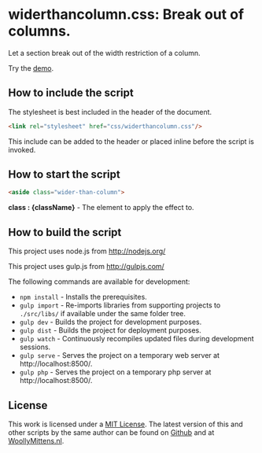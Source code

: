 # widerthancolumn.css: Break out of columns.

Let a section break out of the width restriction of a column.

Try the <a href="http://www.woollymittens.nl/default.php?url=useful-widerthancolumn">demo</a>.

## How to include the script

The stylesheet is best included in the header of the document.

```html
<link rel="stylesheet" href="css/widerthancolumn.css"/>
```

This include can be added to the header or placed inline before the script is invoked.

## How to start the script

```html
<aside class="wider-than-column">
```

**class : {className}** - The element to apply the effect to.

## How to build the script

This project uses node.js from http://nodejs.org/

This project uses gulp.js from http://gulpjs.com/

The following commands are available for development:
+ `npm install` - Installs the prerequisites.
+ `gulp import` - Re-imports libraries from supporting projects to `./src/libs/` if available under the same folder tree.
+ `gulp dev` - Builds the project for development purposes.
+ `gulp dist` - Builds the project for deployment purposes.
+ `gulp watch` - Continuously recompiles updated files during development sessions.
+ `gulp serve` - Serves the project on a temporary web server at http://localhost:8500/.
+ `gulp php` - Serves the project on a temporary php server at http://localhost:8500/.

## License

This work is licensed under a [MIT License](https://opensource.org/licenses/MIT). The latest version of this and other scripts by the same author can be found on [Github](https://github.com/WoollyMittens) and at [WoollyMittens.nl](https://www.woollymittens.nl/).
